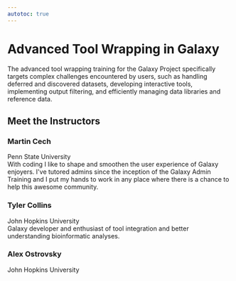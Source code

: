 ```yaml
---
autotoc: true
---
```


<slot name="/events/gcc2024/header" />
<div class="text-center">

# Advanced Tool Wrapping in Galaxy 

</div>

The advanced tool wrapping training for the Galaxy Project specifically targets complex challenges encountered by users, such as handling deferred and discovered datasets, developing interactive tools, implementing output filtering, and efficiently managing data libraries and reference data. 

## Meet the Instructors

### Martin Cech
Penn State University <br>
With coding I like to shape and smoothen the user experience of Galaxy enjoyers. I've tutored admins since the inception of the Galaxy Admin Training and I put my hands to work in any place where there is a chance to help this awesome community.

### Tyler Collins
John Hopkins University <br>
Galaxy developer and enthusiast of tool integration and better understanding bioinformatic analyses. 

### Alex Ostrovsky
John Hopkins University <br>
